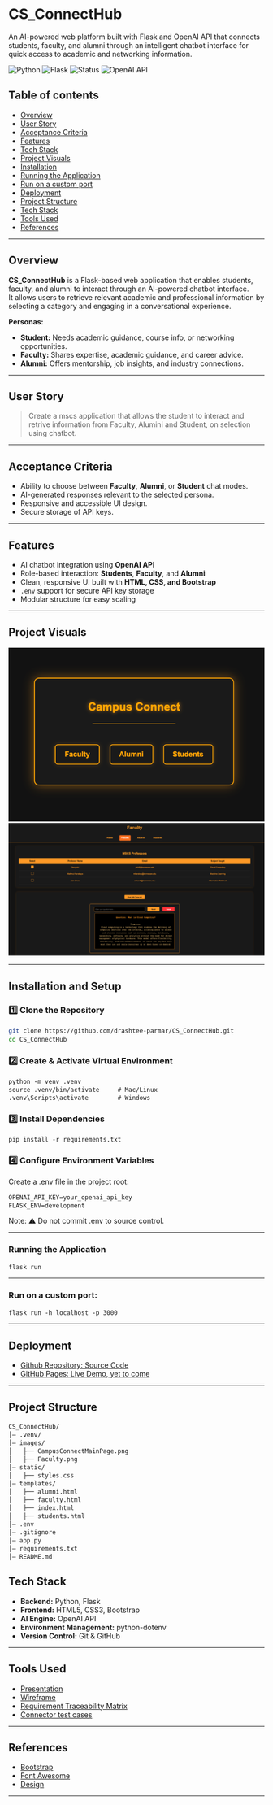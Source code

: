 # CS_ConnectHub
An AI-powered web platform built with Flask and OpenAI API that connects students, faculty, and alumni through an intelligent chatbot interface for quick access to academic and networking information.

![Python](https://img.shields.io/badge/Python-3.10%2B-blue.svg)
![Flask](https://img.shields.io/badge/Flask-2.x-lightgrey.svg)
![Status](https://img.shields.io/badge/Status-Active-success.svg)
![OpenAI API](https://img.shields.io/badge/OpenAI-Integrated-orange.svg)

## Table of contents
- [Overview](#overview)
- [User Story](#user-story)
- [Acceptance Criteria](#acceptance-criteria)
- [Features](#features)
- [Tech Stack](#tech-stack)
- [Project Visuals](#project-visuals)
- [Installation](#installation)
- [Running the Application](#running-the-application)
- [Run on a custom port](#run-on-a-custom-port)
- [Deployment](#deployment)
- [Project Structure](#project-structure)
- [Tech Stack](#tech-stack)
- [Tools Used ](#tools-used )
- [References](#references)

---

## Overview
**CS_ConnectHub** is a Flask-based web application that enables students, faculty, and alumni to interact through an AI-powered chatbot interface.  
It allows users to retrieve relevant academic and professional information by selecting a category and engaging in a conversational experience.

**Personas:**
- **Student:** Needs academic guidance, course info, or networking opportunities.
- **Faculty:** Shares expertise, academic guidance, and career advice.
- **Alumni:** Offers mentorship, job insights, and industry connections.
---
##  User Story
> Create a mscs application that allows the student to interact and retrive information from Faculty, Alumini and Student, on selection using chatbot.
---
##  Acceptance Criteria
- Ability to choose between **Faculty**, **Alumni**, or **Student** chat modes.
- AI-generated responses relevant to the selected persona.
- Responsive and accessible UI design.
- Secure storage of API keys.

---
##  Features
- AI chatbot integration using **OpenAI API**
- Role-based interaction: **Students**, **Faculty**, and **Alumni**
- Clean, responsive UI built with **HTML, CSS, and Bootstrap**
- `.env` support for secure API key storage
- Modular structure for easy scaling

---

## Project Visuals
![Campus Connect Main Page](images/CampusConnectMainPage.png)  
![Campus Connect Faculty Page](images/Faculty.png)  

---
 ## Installation and Setup

### 1️⃣ Clone the Repository
```bash
git clone https://github.com/drashtee-parmar/CS_ConnectHub.git
cd CS_ConnectHub
```

### 2️⃣ Create & Activate Virtual Environment
```
python -m venv .venv
source .venv/bin/activate     # Mac/Linux
.venv\Scripts\activate        # Windows
```

### 3️⃣ Install Dependencies
```
pip install -r requirements.txt
```

### 4️⃣ Configure Environment Variables

Create a .env file in the project root:
```
OPENAI_API_KEY=your_openai_api_key
FLASK_ENV=development
```
Note: ⚠ Do not commit .env to source control.

---
### Running the Application
```
flask run
```
---
### Run on a custom port:

```commandline
flask run -h localhost -p 3000
```
---
## Deployment
- [Github Repository: Source Code](https://github.com/drashtee-parmar/CS_ConnectHub)
- [GitHub Pages: Live Demo, yet to come](https://cs-connecthub-app-01f88dff8294.herokuapp.com/)
---
##  Project Structure
```
CS_ConnectHub/
│– .venv/
│– images/
│   ├── CampusConnectMainPage.png
│   ├── Faculty.png
│– static/
│   ├── styles.css
│– templates/
│   ├── alumni.html
│   ├── faculty.html
│   ├── index.html
│   ├── students.html
│– .env
│– .gitignore
│– app.py
│– requirements.txt
│– README.md

```
## Tech Stack
- **Backend:** Python, Flask  
- **Frontend:** HTML5, CSS3, Bootstrap  
- **AI Engine:** OpenAI API  
- **Environment Management:** python-dotenv  
- **Version Control:** Git & GitHub  

---
## Tools Used 
- [Presentation](https://kennesawedu-my.sharepoint.com/:p:/g/personal/mmurikip_students_kennesaw_edu/EZfv0JIIjRtBjsJr0X0a2JcBarF-VFvS1vKl7Y7DMcAesw?e=q54c1N)
- [Wireframe](https://lucid.app/lucidchart/3d5f8019-4d9a-474b-92d8-6d9f174a7078/edit?invitationId=inv_cd8f6b9c-6806-4e62-a50e-9530671377ac)
- [Requirement Traceability Matrix](https://kennesawedu-my.sharepoint.com/:x:/g/personal/mmurikip_students_kennesaw_edu/Eco1PlniUmBCtgYSs_pn0lsB9ce5L1ofTJ8eEYxRSJ4_hQ?e=3nIlWO)
- [Connector test cases](https://kennesawedu-my.sharepoint.com/:x:/g/personal/mmurikip_students_kennesaw_edu/EW9NA_6pum1IpSsaHX59SToBp5pT3IM5elpPBtvpc3Fh0w?e=V9RDYP)
---

## References
- [Bootstrap](https://getbootstrap.com/docs/4.6/getting-started/introduction/)
- [Font Awesome](https://fontawesome.com/v5.15/icons?d=gallery&p=2)
- [Design](https://www.canva.com/)
---
